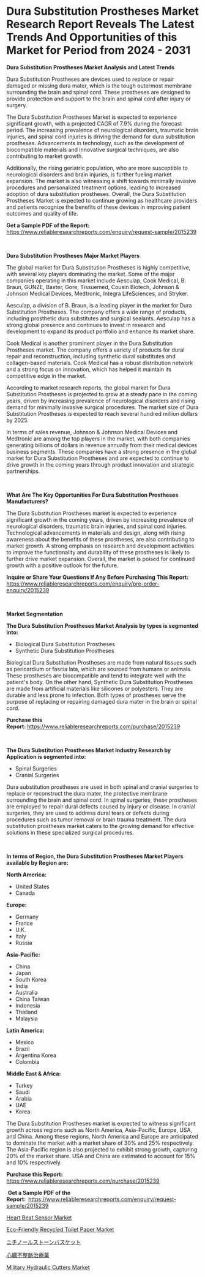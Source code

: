 <p><h1>Dura Substitution Prostheses Market Research Report Reveals The Latest Trends And Opportunities of this Market for Period from 2024 - 2031</h1></p><p><strong>Dura Substitution Prostheses Market Analysis and Latest Trends</strong></p>
<p><p>Dura Substitution Prostheses are devices used to replace or repair damaged or missing dura mater, which is the tough outermost membrane surrounding the brain and spinal cord. These prostheses are designed to provide protection and support to the brain and spinal cord after injury or surgery.</p><p>The Dura Substitution Prostheses Market is expected to experience significant growth, with a projected CAGR of 7.9% during the forecast period. The increasing prevalence of neurological disorders, traumatic brain injuries, and spinal cord injuries is driving the demand for dura substitution prostheses. Advancements in technology, such as the development of biocompatible materials and innovative surgical techniques, are also contributing to market growth.</p><p>Additionally, the rising geriatric population, who are more susceptible to neurological disorders and brain injuries, is further fueling market expansion. The market is also witnessing a shift towards minimally invasive procedures and personalized treatment options, leading to increased adoption of dura substitution prostheses. Overall, the Dura Substitution Prostheses Market is expected to continue growing as healthcare providers and patients recognize the benefits of these devices in improving patient outcomes and quality of life.</p></p>
<p><strong>Get a Sample PDF of the Report:&nbsp;</strong> <a href="https://www.reliableresearchreports.com/enquiry/request-sample/2015239">https://www.reliableresearchreports.com/enquiry/request-sample/2015239</a></p>
<p>&nbsp;</p>
<p><strong>Dura Substitution Prostheses Major Market Players</strong></p>
<p><p>The global market for Dura Substitution Prostheses is highly competitive, with several key players dominating the market. Some of the major companies operating in this market include Aesculap, Cook Medical, B. Braun, GUNZE, Baxter, Gore, Tissuemed, Cousin Biotech, Johnson & Johnson Medical Devices, Medtronic, Integra LifeSciences, and Stryker.</p><p>Aesculap, a division of B. Braun, is a leading player in the market for Dura Substitution Prostheses. The company offers a wide range of products, including prosthetic dura substitutes and surgical sealants. Aesculap has a strong global presence and continues to invest in research and development to expand its product portfolio and enhance its market share.</p><p>Cook Medical is another prominent player in the Dura Substitution Prostheses market. The company offers a variety of products for dural repair and reconstruction, including synthetic dural substitutes and collagen-based materials. Cook Medical has a robust distribution network and a strong focus on innovation, which has helped it maintain its competitive edge in the market.</p><p>According to market research reports, the global market for Dura Substitution Prostheses is projected to grow at a steady pace in the coming years, driven by increasing prevalence of neurological disorders and rising demand for minimally invasive surgical procedures. The market size of Dura Substitution Prostheses is expected to reach several hundred million dollars by 2025.</p><p>In terms of sales revenue, Johnson & Johnson Medical Devices and Medtronic are among the top players in the market, with both companies generating billions of dollars in revenue annually from their medical devices business segments. These companies have a strong presence in the global market for Dura Substitution Prostheses and are expected to continue to drive growth in the coming years through product innovation and strategic partnerships.</p></p>
<p>&nbsp;</p>
<p><strong>What Are The Key Opportunities For Dura Substitution Prostheses Manufacturers?</strong></p>
<p><p>The Dura Substitution Prostheses market is expected to experience significant growth in the coming years, driven by increasing prevalence of neurological disorders, traumatic brain injuries, and spinal cord injuries. Technological advancements in materials and design, along with rising awareness about the benefits of these prostheses, are also contributing to market growth. A strong emphasis on research and development activities to improve the functionality and durability of these prostheses is likely to further drive market expansion. Overall, the market is poised for continued growth with a positive outlook for the future.</p></p>
<p><strong>Inquire or Share Your Questions If Any Before Purchasing This Report:</strong> <a href="https://www.reliableresearchreports.com/enquiry/pre-order-enquiry/2015239">https://www.reliableresearchreports.com/enquiry/pre-order-enquiry/2015239</a></p>
<p>&nbsp;</p>
<p><strong>Market Segmentation</strong></p>
<p><strong>The Dura Substitution Prostheses Market Analysis by types is segmented into:</strong></p>
<p><ul><li>Biological Dura Substitution Prostheses</li><li>Synthetic Dura Substitution Prostheses</li></ul></p>
<p><p>Biological Dura Substitution Prostheses are made from natural tissues such as pericardium or fascia lata, which are sourced from humans or animals. These prostheses are biocompatible and tend to integrate well with the patient's body. On the other hand, Synthetic Dura Substitution Prostheses are made from artificial materials like silicones or polyesters. They are durable and less prone to infection. Both types of prostheses serve the purpose of replacing or repairing damaged dura mater in the brain or spinal cord.</p></p>
<p><strong>Purchase this Report:&nbsp;</strong><a href="https://www.reliableresearchreports.com/purchase/2015239">https://www.reliableresearchreports.com/purchase/2015239</a></p>
<p>&nbsp;</p>
<p><strong>The Dura Substitution Prostheses Market Industry Research by Application is segmented into:</strong></p>
<p><ul><li>Spinal Surgeries</li><li>Cranial Surgeries</li></ul></p>
<p><p>Dura substitution prostheses are used in both spinal and cranial surgeries to replace or reconstruct the dura mater, the protective membrane surrounding the brain and spinal cord. In spinal surgeries, these prostheses are employed to repair dural defects caused by injury or disease. In cranial surgeries, they are used to address dural tears or defects during procedures such as tumor removal or brain trauma treatment. The dura substitution prostheses market caters to the growing demand for effective solutions in these specialized surgical procedures.</p></p>
<p>&nbsp;</p>
<p><strong>In terms of Region, the Dura Substitution Prostheses Market Players available by Region are:</strong></p>
<p>
    <p> <strong> North America: </strong>
        <ul>
            <li>United States</li>
            <li>Canada</li>
        </ul>
        </p> 
    <p> <strong> Europe: </strong>
        <ul>
            <li>Germany</li>
            <li>France</li>
            <li>U.K.</li>
            <li>Italy</li>
            <li>Russia</li>
        </ul>
        </p> 
    <p> <strong> Asia-Pacific: </strong>
        <ul>
            <li>China</li>
            <li>Japan</li>
            <li>South Korea</li>
            <li>India</li>
            <li>Australia</li>
            <li>China Taiwan</li>
            <li>Indonesia</li>
            <li>Thailand</li>
            <li>Malaysia</li>
        </ul>
        </p> 
    <p> <strong> Latin America: </strong>
        <ul>
            <li>Mexico</li>
            <li>Brazil</li>
            <li>Argentina Korea</li>
            <li>Colombia</li>
        </ul>
        </p> 
    <p> <strong> Middle East & Africa: </strong>
        <ul>
            <li>Turkey</li>
            <li>Saudi</li>
            <li>Arabia</li>
            <li>UAE</li>
            <li>Korea</li>
        </ul>
    </p>
    </p>
<p><p>The Dura Substitution Prostheses market is expected to witness significant growth across regions such as North America, Asia-Pacific, Europe, USA, and China. Among these regions, North America and Europe are anticipated to dominate the market with a market share of 30% and 25% respectively. The Asia-Pacific region is also projected to exhibit strong growth, capturing 20% of the market share. USA and China are estimated to account for 15% and 10% respectively.</p></p>
<p><strong>Purchase this Report: </strong><a href="https://www.reliableresearchreports.com/purchase/2015239">https://www.reliableresearchreports.com/purchase/2015239</a></p>
<p>&nbsp;<strong>Get a Sample PDF of the Report:&nbsp;&nbsp;</strong><a href="https://www.reliableresearchreports.com/enquiry/request-sample/2015239">https://www.reliableresearchreports.com/enquiry/request-sample/2015239</a></p>
<p><strong></strong></p>
<p><p><a href="https://github.com/joannagoyvaerts/Market-Research-Report-List-1/blob/main/heart-beat-sensor-market.md">Heart Beat Sensor Market</a></p><p><a href="https://scarlet-rocket-c63.notion.site/Decoding-the-Eco-Friendly-Recycled-Toilet-Paper-Market-A-Deep-Dive-into-the-Latest-Market-Trends-M-bf51f5d46a6d45f7b161849207ce8b59">Eco-Friendly Recycled Toilet Paper Market</a></p><p><a href="https://github.com/lrlmopnhwd79300/Market-Research-Report-List-1/blob/main/1072259185798.md">ニチノールストーンバスケット</a></p><p><a href="https://github.com/wkuactfdzwizk06/Market-Research-Report-List-1/blob/main/2722170185797.md">心臓不整脈治療薬</a></p><p><a href="https://zircon-bluebell-299.notion.site/Military-Hydraulic-Cutters-Market-Size-Growing-and-Forecasted-for-period-from-2024-2031-and-provid-23145d0e36cd4ec09bb7a19dacc761de">Military Hydraulic Cutters Market</a></p></p>
